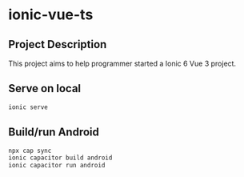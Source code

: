 # ionic-vue-ts

## Project Description
This project aims to help programmer started a Ionic 6 Vue 3 project.

## Serve on local
```bash
ionic serve
```

## Build/run Android
```bash
npx cap sync
ionic capacitor build android
ionic capacitor run android
```
